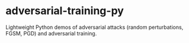 # adversarial-training-py
Lightweight Python demos of adversarial attacks (random perturbations, FGSM, PGD) and adversarial training.

